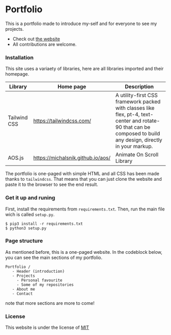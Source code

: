 <!-- <img src="./cdn/images/og.png" style="width: 100%;" /> -->
# Portfolio

This is a portfolio made to introduce my-self and for everyone to see my projects.

* Check out [the website](https://maucode.com)
* All contributions are welcome.

### Installation

This site uses a variaety of libraries, here are all libraries imported and their homepage.

| Library      	| Home page                         	| Description 	|
|--------------	|-----------------------------------	|-------------	|
| Tailwind CSS 	| https://tailwindcss.com/          	| A utility-first CSS framework packed with classes like flex, pt-4, text-center and rotate-90 that can be composed to build any design, directly in your markup.	|
| AOS.js       	| https://michalsnik.github.io/aos/ 	| Animate On Scroll Library                                                                                                                                       |

The portfolio is one-paged with simple HTML and all CSS has been made thanks to `tailwindcss`. That means that you can just clone the website and paste it to the browser to see the end result.


### Get it up and runing

First, install the requirements from `requirements.txt`. Then, run the main file wich is called `setup.py`.

```
$ pip3 install -r requirements.txt
$ python3 setup.py
```

### Page structure

As mentioned before, this is a one-paged website. In the codeblock below, you can see the main sections of my portfolio.

```
Portfolio /
   - Header (introduction)
   - Projects
     - Personal favourite
     - Some of my repositories
   - About me
   - Contact
```

note that more sections are more to come!

### License

This website is under the license of [MIT](./LICENSE)

